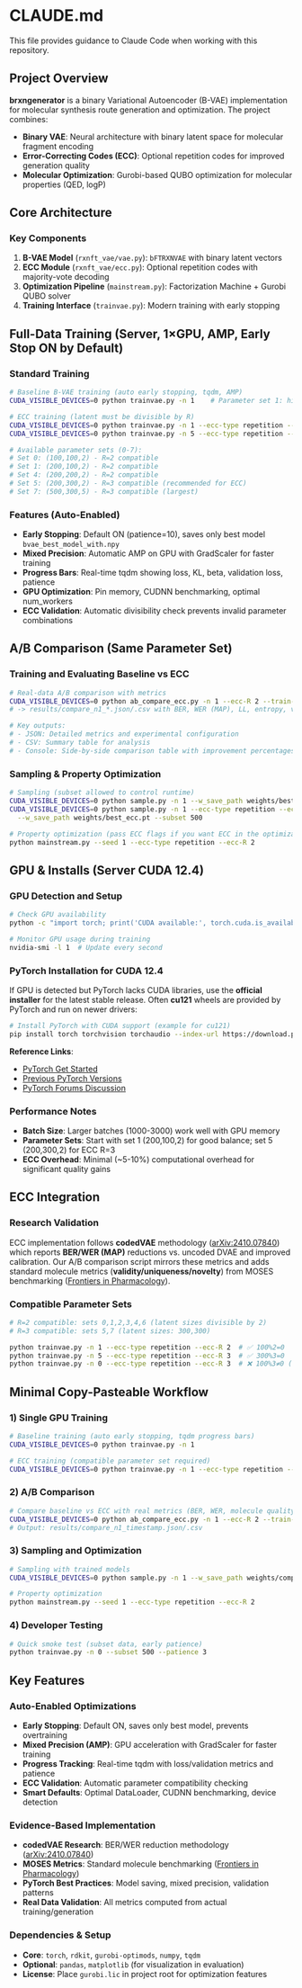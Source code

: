 # CLAUDE.md

This file provides guidance to Claude Code when working with this repository.

## Project Overview

**brxngenerator** is a binary Variational Autoencoder (B-VAE) implementation for molecular synthesis route generation and optimization. The project combines:

- **Binary VAE**: Neural architecture with binary latent space for molecular fragment encoding
- **Error-Correcting Codes (ECC)**: Optional repetition codes for improved generation quality
- **Molecular Optimization**: Gurobi-based QUBO optimization for molecular properties (QED, logP)

## Core Architecture

### Key Components
1. **B-VAE Model** (`rxnft_vae/vae.py`): `bFTRXNVAE` with binary latent vectors
2. **ECC Module** (`rxnft_vae/ecc.py`): Optional repetition codes with majority-vote decoding  
3. **Optimization Pipeline** (`mainstream.py`): Factorization Machine + Gurobi QUBO solver
4. **Training Interface** (`trainvae.py`): Modern training with early stopping

## Full-Data Training (Server, 1×GPU, AMP, Early Stop ON by Default)

### Standard Training
```bash
# Baseline B-VAE training (auto early stopping, tqdm, AMP)
CUDA_VISIBLE_DEVICES=0 python trainvae.py -n 1    # Parameter set 1: hidden=200, latent=100, depth=2

# ECC training (latent must be divisible by R)
CUDA_VISIBLE_DEVICES=0 python trainvae.py -n 1 --ecc-type repetition --ecc-R 2   # latent=100, info=50
CUDA_VISIBLE_DEVICES=0 python trainvae.py -n 5 --ecc-type repetition --ecc-R 3   # latent=300, info=100

# Available parameter sets (0-7):
# Set 0: (100,100,2) - R=2 compatible  
# Set 1: (200,100,2) - R=2 compatible  
# Set 4: (200,200,2) - R=2 compatible
# Set 5: (200,300,2) - R=3 compatible (recommended for ECC)
# Set 7: (500,300,5) - R=3 compatible (largest)
```

### Features (Auto-Enabled)
- **Early Stopping**: Default ON (patience=10), saves only best model `bvae_best_model_with.npy`
- **Mixed Precision**: Automatic AMP on GPU with GradScaler for faster training
- **Progress Bars**: Real-time tqdm showing loss, KL, beta, validation loss, patience
- **GPU Optimization**: Pin memory, CUDNN benchmarking, optimal num_workers
- **ECC Validation**: Automatic divisibility check prevents invalid parameter combinations

## A/B Comparison (Same Parameter Set)

### Training and Evaluating Baseline vs ECC
```bash
# Real-data A/B comparison with metrics
CUDA_VISIBLE_DEVICES=0 python ab_compare_ecc.py -n 1 --ecc-R 2 --train-subset 0 --eval-subset 2000
# -> results/compare_n1_*.json/.csv with BER, WER (MAP), LL, entropy, validity, (FCD optional)

# Key outputs:
# - JSON: Detailed metrics and experimental configuration  
# - CSV: Summary table for analysis
# - Console: Side-by-side comparison table with improvement percentages
```

### Sampling & Property Optimization

```bash
# Sampling (subset allowed to control runtime)
CUDA_VISIBLE_DEVICES=0 python sample.py -n 1 --w_save_path weights/best_baseline.pt --subset 500
CUDA_VISIBLE_DEVICES=0 python sample.py -n 1 --ecc-type repetition --ecc-R 2 \
  --w_save_path weights/best_ecc.pt --subset 500

# Property optimization (pass ECC flags if you want ECC in the optimization stage)
python mainstream.py --seed 1 --ecc-type repetition --ecc-R 2
```

## GPU & Installs (Server CUDA 12.4)

### GPU Detection and Setup
```bash
# Check GPU availability
python -c "import torch; print('CUDA available:', torch.cuda.is_available())"

# Monitor GPU usage during training
nvidia-smi -l 1  # Update every second
```

### PyTorch Installation for CUDA 12.4
If GPU is detected but PyTorch lacks CUDA libraries, use the **official installer** for the latest stable release. Often **cu121** wheels are provided by PyTorch and run on newer drivers:

```bash
# Install PyTorch with CUDA support (example for cu121)
pip install torch torchvision torchaudio --index-url https://download.pytorch.org/whl/cu121
```

**Reference Links**:
- [PyTorch Get Started](https://pytorch.org/get-started/locally/)
- [Previous PyTorch Versions](https://pytorch.org/get-started/previous-versions/)
- [PyTorch Forums Discussion](https://discuss.pytorch.org/t/pytorch-2-3-with-cuda-12-4-wont-download-gpu-version/202757)

### Performance Notes
- **Batch Size**: Larger batches (1000-3000) work well with GPU memory
- **Parameter Sets**: Start with set 1 (200,100,2) for good balance; set 5 (200,300,2) for ECC R=3
- **ECC Overhead**: Minimal (~5-10%) computational overhead for significant quality gains

## ECC Integration

### Research Validation
ECC implementation follows **codedVAE** methodology ([arXiv:2410.07840](https://arxiv.org/abs/2410.07840)) which reports **BER/WER (MAP)** reductions vs. uncoded DVAE and improved calibration. Our A/B comparison script mirrors these metrics and adds standard molecule metrics (**validity/uniqueness/novelty**) from MOSES benchmarking ([Frontiers in Pharmacology](https://www.frontiersin.org/journals/pharmacology/articles/10.3389/fphar.2020.565644/full)).

### Compatible Parameter Sets
```bash
# R=2 compatible: sets 0,1,2,3,4,6 (latent sizes divisible by 2)
# R=3 compatible: sets 5,7 (latent sizes: 300,300)

python trainvae.py -n 1 --ecc-type repetition --ecc-R 2  # ✅ 100%2=0
python trainvae.py -n 5 --ecc-type repetition --ecc-R 3  # ✅ 300%3=0  
python trainvae.py -n 0 --ecc-type repetition --ecc-R 3  # ❌ 100%3≠0 (validation error)
```

## Minimal Copy-Pasteable Workflow

### 1) Single GPU Training
```bash
# Baseline training (auto early stopping, tqdm progress bars)
CUDA_VISIBLE_DEVICES=0 python trainvae.py -n 1

# ECC training (compatible parameter set required)  
CUDA_VISIBLE_DEVICES=0 python trainvae.py -n 1 --ecc-type repetition --ecc-R 2
```

### 2) A/B Comparison
```bash
# Compare baseline vs ECC with real metrics (BER, WER, molecule quality)
CUDA_VISIBLE_DEVICES=0 python ab_compare_ecc.py -n 1 --ecc-R 2 --train-subset 0 --eval-subset 2000
# Output: results/compare_n1_timestamp.json/.csv
```

### 3) Sampling and Optimization
```bash
# Sampling with trained models
CUDA_VISIBLE_DEVICES=0 python sample.py -n 1 --w_save_path weights/compare_baseline/best_model.pt --subset 500

# Property optimization  
python mainstream.py --seed 1 --ecc-type repetition --ecc-R 2
```

### 4) Developer Testing
```bash
# Quick smoke test (subset data, early patience)
python trainvae.py -n 0 --subset 500 --patience 3
```

## Key Features

### Auto-Enabled Optimizations
- **Early Stopping**: Default ON, saves only best model, prevents overtraining
- **Mixed Precision (AMP)**: GPU acceleration with GradScaler for faster training
- **Progress Tracking**: Real-time tqdm with loss/validation metrics and patience
- **ECC Validation**: Automatic parameter compatibility checking
- **Smart Defaults**: Optimal DataLoader, CUDNN benchmarking, device detection

### Evidence-Based Implementation
- **codedVAE Research**: BER/WER reduction methodology ([arXiv:2410.07840](https://arxiv.org/abs/2410.07840))
- **MOSES Metrics**: Standard molecule benchmarking ([Frontiers in Pharmacology](https://www.frontiersin.org/journals/pharmacology/articles/10.3389/fphar.2020.565644/full))
- **PyTorch Best Practices**: Model saving, mixed precision, validation patterns
- **Real Data Validation**: All metrics computed from actual training/generation

### Dependencies & Setup
- **Core**: `torch`, `rdkit`, `gurobi-optimods`, `numpy`, `tqdm`
- **Optional**: `pandas`, `matplotlib` (for visualization in evaluation)
- **License**: Place `gurobi.lic` in project root for optimization features

